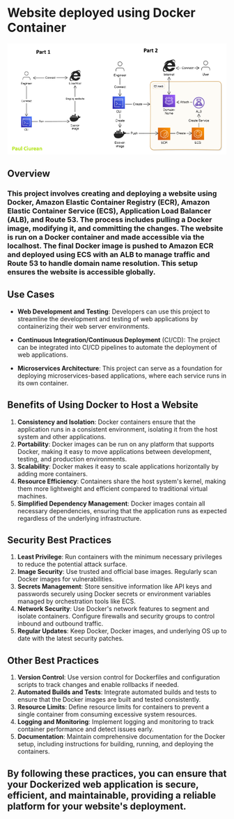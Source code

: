 # Website deployed using Docker Container

![Docker](/Project-7-Docker/pics/Docker.png)

## Overview
### This project involves creating and deploying a website using **Docker**, **Amazon Elastic Container Registry** (ECR), **Amazon Elastic Container Service** (ECS), **Application Load Balancer** (ALB), and **Route 53**. The process includes pulling a Docker image, modifying it, and committing the changes. The website is run on a Docker container and made accessible via the localhost. The final Docker image is pushed to Amazon ECR and deployed using ECS with an ALB to manage traffic and Route 53 to handle domain name resolution. This setup ensures the website is accessible globally.

## Use Cases

-  **Web Development and Testing**: Developers can use this project to streamline the development and testing of web applications by containerizing their web server environments.

- **Continuous Integration/Continuous Deployment** (CI/CD): The project can be integrated into CI/CD pipelines to automate the deployment of web applications.

- **Microservices Architecture**: This project can serve as a foundation for deploying microservices-based applications, where each service runs in its own container.

## Benefits of Using Docker to Host a Website
1. **Consistency and Isolation**: Docker containers ensure that the application runs in a consistent environment, isolating it from the host system and other applications.
2. **Portability**: Docker images can be run on any platform that supports Docker, making it easy to move applications between development, testing, and production environments.
3. **Scalability**: Docker makes it easy to scale applications horizontally by adding more containers.
4. **Resource Efficiency**: Containers share the host system's kernel, making them more lightweight and efficient compared to traditional virtual machines.
5. **Simplified Dependency Management**: Docker images contain all necessary dependencies, ensuring that the application runs as expected regardless of the underlying infrastructure.

## Security Best Practices

1. **Least Privilege**: Run containers with the minimum necessary privileges to reduce the potential attack surface.
2. **Image Security**: Use trusted and official base images. Regularly scan Docker images for vulnerabilities.
3. **Secrets Management**: Store sensitive information like API keys and passwords securely using Docker secrets or environment variables managed by orchestration tools like ECS.
4. **Network Security**: Use Docker's network features to segment and isolate containers. Configure firewalls and security groups to control inbound and outbound traffic.
5. **Regular Updates**: Keep Docker, Docker images, and underlying OS up to date with the latest security patches.

## Other Best Practices

1. **Version Control**: Use version control for Dockerfiles and configuration scripts to track changes and enable rollbacks if needed.
2. **Automated Builds and Tests**: Integrate automated builds and tests to ensure that the Docker images are built and tested consistently.
3. **Resource Limits**: Define resource limits for containers to prevent a single container from consuming excessive system resources.
4. **Logging and Monitoring**: Implement logging and monitoring to track container performance and detect issues early.
5. **Documentation**: Maintain comprehensive documentation for the Docker setup, including instructions for building, running, and deploying the containers.

## By following these practices, you can ensure that your Dockerized web application is secure, efficient, and maintainable, providing a reliable platform for your website's deployment.